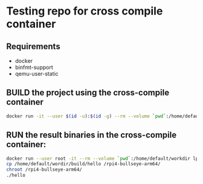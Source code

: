 # Testing repo for cross compile container

## Requirements
- docker
- binfmt-support
- qemu-user-static

## BUILD the project using the cross-compile container
```bash
docker run -it --user $(id -u):$(id -g) --rm --volume `pwd`:/home/default/workdir lpozas/cross-compile-container:arm64
```

## RUN the result binaries in the cross-compile container:
```bash
docker run --user root -it --rm --volume `pwd`:/home/default/workdir lpozas/cross-compile-container:arm64
cp /home/default/wordir/build/hello /rpi4-bullseye-arm64/
chroot /rpi4-bullseye-arm64/
./hello
```